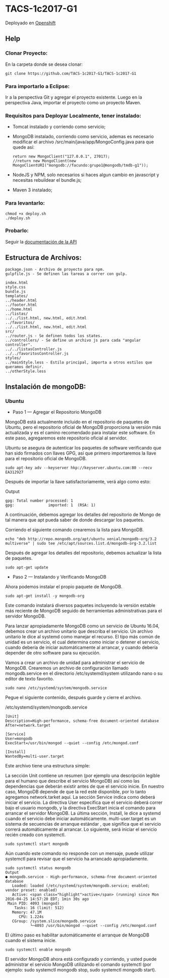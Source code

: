 # TACS-1c2017-G1
Deployado en [Openshift](http://tmdbapi-tmdb1.1d35.starter-us-east-1.openshiftapps.com/)
## Help
### Clonar Proyecto:
  En la carpeta donde se desea clonar:
  ```
  git clone https://github.com/TACS-1c2017-G1/TACS-1c2017-G1
  ```
  
### Para importarlo a Eclipse:
  Ir a la perspectiva Git y agregar el proyecto existente.
  Luego en la perspectiva Java, importar el proyecto como un proyecto Maven.
  
### Requisitos para Deployar Localmente, tener instalado:
  * Tomcat instalado y corriendo como servicio;
  
  * MongoDB instalado, corriendo como servicio, ademas es necesario modificar el archivo /src/main/java/app/MongoConfig.java para que quede así: 
    ```
    return new MongoClient("127.0.0.1", 27017);
    //return new MongoClient(new MongoClientURI("mongodb://facundo:grupo1@mongodb/tmdb-g1"));
    ```
  * NodeJS y NPM, solo necesarios si haces algun cambio en javascript y necesitas rebuildear el bundle.js;
  
  * Maven 3 instalado;
  
### Para levantarlo: 
  ```
  chmod +x deploy.sh
  ./deploy.sh
  ```

### Probarlo:
  Seguir la [documentación de la API](https://drive.google.com/open?id=1Yd18SKcWrIAl3KMnLE5CXw_hf2PsOcV18FiCCuUE2fw)

## Estructura de Archivos:

```
package.json - Archivo de proyecto para npm.
gulpfile.js - Se definen las tareas a correr con gulp.

index.html
style.css
bundle.js
templates/
../header.html
../footer.html
../home.html
../listas/
../../list.html, new.html, edit.html
../favoritos/
../../list.html, new.html, edit.html
src/
../router.js - Se definen todos los states.
../controllers/ - Se define un archivo js para cada "angular controller".
../../listasController.js
../../favoritosController.js
styles/
../mainStyle.less - Estilo principal, importa a otros estilos que queramos definir.
../otherStyle.less
```
                                                                                                                             
## Instalación de mongoDB:


### Ubuntu

* Paso 1 — Agregar el Repositorio MongoDB

MongoDB está actualmente incluido en el repositorio de paquetes de Ubuntu, pero el repositorio oficial de MongoDB proporciona la versión más actualizada y es el camino recomendado para instalar este software. En este paso, agregaremos este repositorio oficial al servidor.

Ubuntu se asegura de autenticar los paquetes de software verificando que han sido firmados con llaves GPG, así que primero importaremos la llave para el repositorio oficial de MongoDB.

```
sudo apt-key adv --keyserver hkp://keyserver.ubuntu.com:80 --recv EA312927
```

Después de importar la llave satisfactoriamente, verá algo como esto:

Output
```
gpg: Total number processed: 1
gpg:               imported: 1  (RSA: 1)
```

A continuación, debemos agregar los detalles del repositorio de Mongo de tal manera que apt pueda saber de donde descargar los paquetes.

Corriendo el siguiente comando crearemos la lista para MongoDB.

```
echo "deb http://repo.mongodb.org/apt/ubuntu xenial/mongodb-org/3.2 multiverse" | sudo tee /etc/apt/sources.list.d/mongodb-org-3.2.list
```

Después de agregar los detalles del repositorio, debemos actualizar la lista de paquetes.

```
sudo apt-get update 
```

* Paso 2 — Instalando y Verificando MongoDB

Ahora podemos instalar el propio paquete de MongoDB.

```
sudo apt-get install -y mongodb-org
```

Este comando instalará diversos paquetes incluyendo la versión estable más reciente de MongoDB seguido de herramientas administrativas para el servidor MongoDB.

Para lanzar apropiadamente MongoDB como un servicio de Ubuntu 16.04, debemos crear un archivo unitario que describa el servicio. Un archivo unitario le dice al systemd como manejar el recurso. El tipo más común de unidad es un servicio, el cual determina como iniciar o detener el servicio, cuando debería de iniciar automáticamente al arrancar, y cuando debería depender de otro software para su ejecución.

Vamos a crear un archivo de unidad para administrar el servicio de MongoDB. Crearemos un archivo de configuración llamado mongodb.service en el directorio /etc/systemd/system utilizando nano o su editor de texto favorito.
```
sudo nano /etc/systemd/system/mongodb.service
```

Pegue el siguiente contenido, después guarde y cierre el archivo.

/etc/systemd/system/mongodb.service
```
[Unit]
Description=High-performance, schema-free document-oriented database
After=network.target

[Service]
User=mongodb
ExecStart=/usr/bin/mongod --quiet --config /etc/mongod.conf

[Install]
WantedBy=multi-user.target
```

Este archivo tiene una estructura simple:

La sección Unit contiene un resumen (por ejemplo una descripción legible para el humano que describe el servicio MongoDB) así como las dependencias que deberán existir antes de que el servicio inicie. En nuestro caso, MongoDB depende de que la red esté disponible, por lo tanto agregamos network.tarket aquí.
La sección Service indica como deberá iniciar el servicio. La directiva User especifica que el servicio deberá correr bajo el usuario mongodb, y la directiva ExecStart inicia el comando para arrancar el servidor MongoDB.
La última sección, Install, le dice a systemd cuando el servicio debe iniciar automáticamente. multi-user.target es un sistema de secuencias de arranque estándar , que significa que el servicio correrá automáticamente al arrancar.
Lo siguiente, será iniciar el servicio recién creado con systemctl.

```
sudo systemctl start mongodb
```

Aún cuando este comando no responde con un mensaje, puede utilizar systemctl para revisar que el servicio ha arrancado apropiadamente.
```
sudo systemctl status mongodb
Output
● mongodb.service - High-performance, schema-free document-oriented database
   Loaded: loaded (/etc/systemd/system/mongodb.service; enabled; vendor preset: enabled)
   Active: <span class="highlight">active</span> (running) since Mon 2016-04-25 14:57:20 EDT; 1min 30s ago
 Main PID: 4093 (mongod)
    Tasks: 16 (limit: 512)
   Memory: 47.1M
      CPU: 1.224s
   CGroup: /system.slice/mongodb.service
           └─4093 /usr/bin/mongod --quiet --config /etc/mongod.conf
```
El último paso es habilitar automáticamente el arranque de MongoDB cuando el sistema inicie.

```
sudo systemctl enable mongodb
```

El servidor MongoDB ahora está configurado y corriendo, y usted puede administrar el servicio MongoDB utilizando el comando systemctl (por ejemplo: sudo systemctl mongodb stop, sudo systemctl mongodb start).


